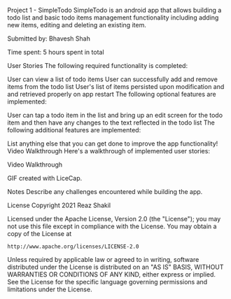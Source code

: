 Project 1 - SimpleTodo
SimpleTodo is an android app that allows building a todo list and basic todo items management functionality including adding new items, editing and deleting an existing item.

Submitted by: Bhavesh Shah

Time spent: 5 hours spent in total

User Stories
The following required functionality is completed:

 User can view a list of todo items
 User can successfully add and remove items from the todo list
 User's list of items persisted upon modification and and retrieved properly on app restart
The following optional features are implemented:

 User can tap a todo item in the list and bring up an edit screen for the todo item and then have any changes to the text reflected in the todo list
The following additional features are implemented:

 List anything else that you can get done to improve the app functionality!
Video Walkthrough
Here's a walkthrough of implemented user stories:

Video Walkthrough

GIF created with LiceCap.

Notes
Describe any challenges encountered while building the app.

License
Copyright 2021 Reaz Shakil

Licensed under the Apache License, Version 2.0 (the "License");
you may not use this file except in compliance with the License.
You may obtain a copy of the License at

    http://www.apache.org/licenses/LICENSE-2.0

Unless required by applicable law or agreed to in writing, software
distributed under the License is distributed on an "AS IS" BASIS,
WITHOUT WARRANTIES OR CONDITIONS OF ANY KIND, either express or implied.
See the License for the specific language governing permissions and
limitations under the License.
